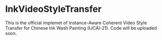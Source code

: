 # InkVideoStyleTransfer

This is the official implemet of Instance-Aware Coherent Video Style Transfer for Chinese Ink Wash Painting (IJCAI-21).
Code will be uploaded soon.
